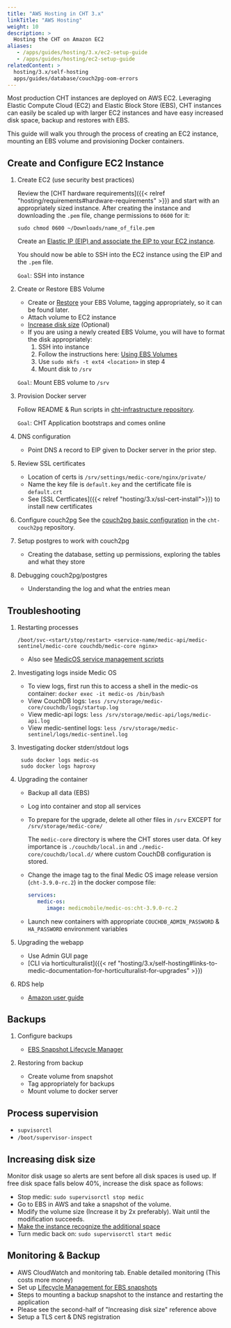 ```yaml
---
title: "AWS Hosting in CHT 3.x"
linkTitle: "AWS Hosting"
weight: 10
description: >
  Hosting the CHT on Amazon EC2
aliases:
   - /apps/guides/hosting/3.x/ec2-setup-guide
   - /apps/guides/hosting/ec2-setup-guide 
relatedContent: >
  hosting/3.x/self-hosting
  apps/guides/database/couch2pg-oom-errors
---
```



Most production CHT instances are deployed on AWS EC2.  Leveraging Elastic Compute Cloud (EC2) and Elastic Block Store (EBS), CHT instances can easily be scaled up with larger EC2 instances and have easy increased disk space, backup and restores with EBS.

This guide will walk you through the process of creating an EC2 instance, mounting an EBS volume and provisioning Docker containers.

## Create and Configure EC2 Instance 

1. Create EC2 (use security best practices)

    Review the [CHT hardware requirements]({{< relref "hosting/requirements#hardware-requirements" >}}) and start with an appropriately sized instance. After creating the instance and downloading the `.pem` file, change permissions to `0600` for it:
    
    ```
    sudo chmod 0600 ~/Downloads/name_of_file.pem
    ```
    
    Create  an [Elastic IP (EIP) and associate the EIP to your EC2 instance](https://docs.aws.amazon.com/AWSEC2/latest/UserGuide/elastic-ip-addresses-eip.html).
    
    You should now be able to SSH into the EC2 instance using the EIP and the `.pem` file.
    
    `Goal`: SSH into instance


1. Create or Restore EBS Volume

    - Create or [Restore](https://docs.aws.amazon.com/AWSEC2/latest/WindowsGuide/ebs-restoring-volume.html) your EBS Volume, tagging appropriately, so it can be found later. 
    - Attach volume to EC2 instance
    - [Increase disk size](https://docs.aws.amazon.com/AWSEC2/latest/UserGuide/recognize-expanded-volume-linux.html) (Optional)    
    - If you are using a newly created EBS Volume, you will have to format the disk appropriately:
        1) SSH into instance
        2) Follow the instructions here: [Using EBS Volumes](https://docs.aws.amazon.com/AWSEC2/latest/UserGuide/ebs-using-volumes.html)
        3) Use `sudo mkfs -t ext4 <location>` in step 4
        4) Mount disk to `/srv`
    
    `Goal`: Mount EBS volume to `/srv`

1. Provision Docker server

    Follow README & Run scripts in [cht-infrastructure repository](https://github.com/medic/cht-infrastructure/tree/master/self-hosting/prepare-system).
    
    `Goal`: CHT Application bootstraps and comes online

1. DNS configuration
    - Point DNS `A` record to EIP given to Docker server in the prior step.

1. Review SSL certificates
    - Location of certs is `/srv/settings/medic-core/nginx/private/`
    - Name the key file is `default.key` and the certificate file is `default.crt`
    - See [SSL Certficates]({{< relref "hosting/3.x/ssl-cert-install">}}) to install new certificates

1. Configure couch2pg
    See the [couch2pg basic configuration](https://github.com/medic/cht-couch2pg/blob/main/README.md) in the `cht-couch2pg` repository.

1. Setup postgres to work with couch2pg
    - Creating the database, setting up permissions, exploring the tables and what they store

1. Debugging couch2pg/postgres
    - Understanding the log and what the entries mean

## Troubleshooting

1. Restarting processes
      ```shell
      /boot/svc-<start/stop/restart> <service-name/medic-api/medic-sentinel/medic-core couchdb/medic-core nginx>
      ```
   - Also see [MedicOS service management scripts](https://github.com/medic/medic-os#user-content-service-management-scripts)
2. Investigating logs inside Medic OS
   * To view logs, first run this to access a shell in the medic-os container: `docker exec -it medic-os /bin/bash`
   * View CouchDB logs: `less /srv/storage/medic-core/couchdb/logs/startup.log`
   * View medic-api logs: `less /srv/storage/medic-api/logs/medic-api.log`
   * View medic-sentinel logs: `less /srv/storage/medic-sentinel/logs/medic-sentinel.log`

3. Investigating docker stderr/stdout logs
   ```shell
    sudo docker logs medic-os
    sudo docker logs haproxy
   ```
   
4. Upgrading the container
    - Backup all data (EBS) 
    - Log into container and stop all services
    - To prepare for the upgrade, delete all other files in `/srv` EXCEPT for `/srv/storage/medic-core/`
      
      The `medic-core` directory is where the CHT stores user data. Of key importance is `./couchdb/local.in` and `./medic-core/couchdb/local.d/` where custom CouchDB configuration is stored.
    - Change the image tag to the final Medic OS image release version (`cht-3.9.0-rc.2`) in the docker compose file:
      ```yaml
      services:
         medic-os:
            image: medicmobile/medic-os:cht-3.9.0-rc.2
      ```
    - Launch new containers with appropriate `COUCHDB_ADMIN_PASSWORD` & `HA_PASSWORD` environment variables

5. Upgrading the webapp
    - Use Admin GUI page
    - [CLI via horticulturalist]({{< ref "hosting/3.x/self-hosting#links-to-medic-documentation-for-horticulturalist-for-upgrades" >}})

6. RDS help

    - [Amazon user guide](https://docs.aws.amazon.com/AmazonRDS/latest/UserGuide/Welcome.html)

## Backups 

1. Configure backups
    - [EBS Snapshot Lifecycle Manager](https://docs.aws.amazon.com/AWSEC2/latest/UserGuide/snapshot-lifecycle.html)

1. Restoring from backup
    - Create volume from snapshot
    - Tag appropriately for backups
    - Mount volume to docker server

## Process supervision
- `supvisorctl`
- `/boot/supervisor-inspect`

## Increasing disk size

Monitor disk usage so alerts are sent before all disk spaces is used up.  If free disk space falls below 40%, increase the disk space as follows:

* Stop medic: `sudo supervisorctl stop medic`
* Go to EBS in AWS and take a snapshot of the volume.
* Modify the volume size (Increase it by 2x preferably). Wait until the modification succeeds.
* [Make the instance recognize the additional space](https://docs.aws.amazon.com/AWSEC2/latest/UserGuide/recognize-expanded-volume-linux.html)
* Turn medic back on: `sudo supervisorctl start medic`

## Monitoring & Backup
* AWS CloudWatch and monitoring tab. Enable detailed monitoring (This costs more money)
* Set up [Lifecycle Management for EBS snapshots](https://docs.aws.amazon.com/AWSEC2/latest/UserGuide/snapshot-lifecycle.html#snapshot-lifecycle-console)
* Steps to mounting a backup snapshot to the instance and restarting the application
* Please see the second-half of "Increasing disk size" reference above
* Setup a TLS cert & DNS registration
